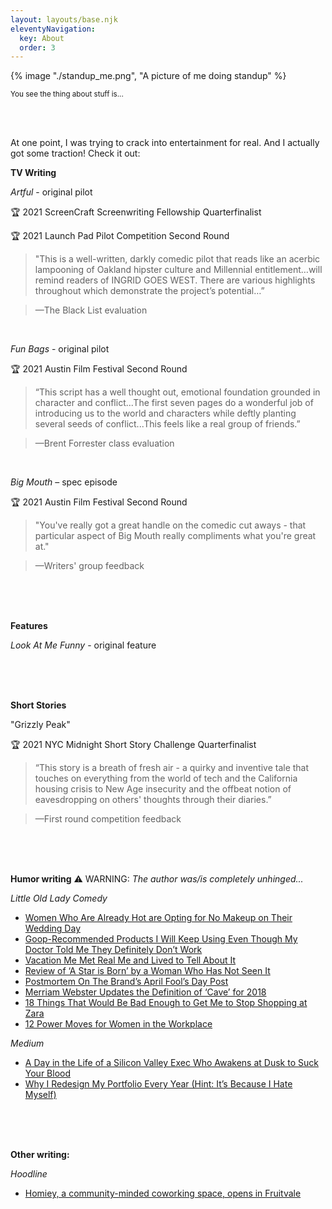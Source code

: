 ```yaml
---
layout: layouts/base.njk
eleventyNavigation:
  key: About
  order: 3
---
```


{% image "./standup_me.png", "A picture of me doing standup" %}

<small>You see the thing about stuff is...</small>

</br>
</br>

At one point, I was trying to crack into entertainment for real. 
And I actually got some traction! Check it out:


**TV Writing**

*Artful* - original pilot

🏆 2021 ScreenCraft Screenwriting Fellowship Quarterfinalist

🏆 2021 Launch Pad Pilot Competition Second Round

> "This is a well-written, darkly comedic pilot that reads like an acerbic lampooning of Oakland hipster culture and Millennial entitlement…will remind readers of INGRID GOES WEST. There are various highlights throughout which demonstrate the project’s potential…”


> —The Black List evaluation

</br>


*Fun Bags* - original pilot

🏆 2021 Austin Film Festival Second Round

> “This script has a well thought out, emotional foundation grounded in character and conflict...The first seven pages do a wonderful job of introducing us to the world and characters while deftly planting several seeds of conflict...This feels like a real group of friends.”


> —Brent Forrester class evaluation

</br>


*Big Mouth* – spec episode

🏆 2021 Austin Film Festival Second Round

> "You've really got a great handle on the comedic cut aways - that particular aspect of Big Mouth really compliments what you're great at."


> —Writers' group feedback

</br>
</br>
</br>

**Features**

*Look At Me Funny* - original feature

</br>
</br>
</br>

**Short Stories**

"Grizzly Peak"

🏆 2021 NYC Midnight Short Story Challenge Quarterfinalist

> “This story is a breath of fresh air - a quirky and inventive tale that touches on everything from the world of tech and the California housing crisis to New Age insecurity and the offbeat notion of eavesdropping on others' thoughts through their diaries.”


> —First round competition feedback

</br>
</br>
</br>


**Humor writing**
⚠️ WARNING: *The author was/is completely unhinged...*

*Little Old Lady Comedy*
- [Women Who Are Already Hot are Opting for No Makeup on Their Wedding Day](https://littleoldladycomedy.com/2018/04/26/women-who-are-already-hot-are-opting-for-no-makeup-on-their-wedding-day/)
- [Goop-Recommended Products I Will Keep Using Even Though My Doctor Told Me They Definitely Don’t Work](https://littleoldladycomedy.com/2018/03/08/goop-recommended-products-i-will-keep-using-even-though-my-doctor-told-me-they-definitely-dont/)
- [Vacation Me Met Real Me and Lived to Tell About It](https://littleoldladycomedy.com/2018/04/12/vacation-me-met-real-me-and-lived-to-tell-about-it/)
- [Review of ‘A Star is Born’ by a Woman Who Has Not Seen It](https://littleoldladycomedy.com/2018/10/15/review-of-a-star-is-born-by-a-woman-who-has-not-seen-it/)
- [Postmortem On The Brand’s April Fool’s Day Post](https://littleoldladycomedy.com/2019/04/02/postmortem-on-the-brands-april-fools-day-post/)
- [Merriam Webster Updates the Definition of ‘Cave’ for 2018](https://littleoldladycomedy.com/2018/06/05/merriam-webster-updates-the-definition-of-cave-for-2018/)
- [18 Things That Would Be Bad Enough to Get Me to Stop Shopping at Zara](hhttps://littleoldladycomedy.com/2018/02/21/18-things-that-would-be-bad-enough-to-get-me-to-stop-shopping-at-zara/)
- [12 Power Moves for Women in the Workplace](https://littleoldladycomedy.com/2018/02/13/12-power-moves-for-women-in-the-workplace/)


*Medium*
- [A Day in the Life of a Silicon Valley Exec Who Awakens at Dusk to Suck Your Blood](https://medium.com/@lydiastory/a-day-in-the-life-of-a-silicon-valley-exec-who-awakens-at-dusk-to-suck-your-blood-8d229cefcb19?)
- [Why I Redesign My Portfolio Every Year (Hint: It’s Because I Hate Myself)](https://blog.prototypr.io/why-i-redesign-my-portfolio-every-year-hint-its-because-i-hate-myself-434598ebbf7b?)


</br>
</br>
</br>

**Other writing:**	

*Hoodline*

- [Homiey, a community-minded coworking space, opens in Fruitvale](https://hoodline.com/2019/06/homiey-a-community-minded-coworking-space-opens-in-fruitvale)